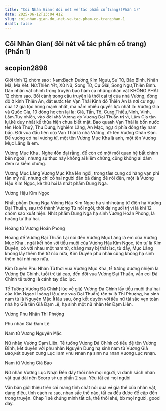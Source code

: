 ```yaml
---
title: "Cõi Nhân Gian( đôi nét về tác phẩm cổ trang)(Phần 1)"
date: 2025-06-12T13:04:41Z
slug: coi-nhan-gian-doi-net-ve-tac-pham-co-trangphan-1
draft: false
---
```


## Cõi Nhân Gian( đôi nét về tác phẩm cổ trang)(Phần 1)

## scopion2898

Giới tính 12 chòm sao :
Nam:Bạch Dương,Kim Ngưu, Sư Tử, Bảo Bình, Nhân Mã, Ma Kết.
Nữ:Thiên Yết, Xử Nữ, Song Tử, Cự Giải, Song Ngư,Thiên Bình.
Dàn nhân vật chính trong truyện bao hàm cả những nhân vật KHÔNG PHẢI 12 chòm sao.
Bối cảnh trong câu truyện là thời cai trị của nhà Vương, đóng đô ở kinh Thiên An, đất nước tên Vạn Thái
Kinh đô Thiên An là nơi cư ngụ của 12 gia tộc hùng mạnh nhất, mà nắm nhiều quyền lực nhất là: Vương Gia và Quốc Gia, 10 dòng họ còn lại là: Giả, Tấn, Tô, Cung,Thiếu,Ninh, Vinh, Lâm.Tuy nhiên, vào đời nhà Vương do Vương Đại Thuấn trị vì, Lâm Gia tàn lụi,kẻ duy nhất kế thừa hiện chưa biết mặt.
Bao quanh Vạn Thái là bốn nước tên Hoà Thuỷ, Thu Dung, Nghiêm Lăng, An Mạc, ngự 4 phía đông tây nam bắc.
Đời vua đầu tiên của Vạn Thái là nhà Vương, đế tên Vương Chân Đản.
Đế vương có hai vương tử, một tên Vương Mục Kha là anh, một tên Vương Mục Lăng là em.

Vương Mục Kha .
Nghe đồn đại rằng, đế còn có một mối quan hệ bất chính bên ngoài, nhưng sự thực này không ai kiểm chứng, cũng không ai dám đem ra kiểm chứng.

Vương Mục Lăng
Vương Mục Kha lên ngôi, trong tẩm cung có hàng vạn phi tần mỹ nữ, nhưng chỉ có hai người đàn bà đáng để nói đến, một là Vương Hậu Kim Ngọc, kẻ thứ hai là nhất phẩm Dung Nga.

Vương Hậu Kim Ngọc

Nhất phẩm Dung Nga
Vương Hậu Kim Ngọc hạ sinh hoàng tử điện hạ Vương Đại Thuấn, sau trở thành Vương Tử nối ngôi, thời đại người trị vì là khi 12 chòm sao xuất hiện.
Nhất phẩm Dung Nga hạ sinh Vương Hoán Phong, là hoàng tử thứ hai.

Hoàng tử Vương Hoán Phong

Hoàng đế Vương Đại Thuấn
Lại nói đến Vương Mục Lăng là em của Vương Mục Kha , ngài kết hôn với tiểu muội của Vương Hậu Kim Ngọc, tên tự là Kim Duyên, có với nhau một nam tử, chẳng may bị thất lạc, từ đấy, Mục Lăng không lấy thêm thê tử nào nữa, Kim Duyên phu nhân cũng không hạ sinh thêm hài nhi nào nữa.

Kim Duyên Phu Nhân
Từ thời vua Vương Mục Kha, tể tướng đương nhiệm là Vương Đả Chính, tuổi trẻ tài cao, đến đời vua Vương Đại Thuấn, vẫn coi Đả Chính tể tướng là cánh tay đắc lực.

Tể Tướng Vương Đả Chính( lúc về già)
Vương Đả Chính lấy tiểu muội thứ hai của Kim Ngọc Hoàng Hậu( mẹ vua Đại Thuấn) tên tự là Thi Phượng, hạ sinh nam tử là Nguyên Mặc.Ít lâu sau, ông kết duyên với tiểu nữ tài sắc vẹn toàn nhà họ Giả tên Giả Đạm Lệ, hạ sinh một nữ nhân tên Đạm Liên.

Vương Phu Nhân Thi Phượng

Phu nhân Giả Đạm Lệ

Nam tử Vương Nguyên Mặc

Nữ nhân Vương Đạm Liên.
Tể tướng Vương Đả Chính có tiểu đệ tên Vương Đĩnh, kết duyên với phu nhân Nguyên Dung hạ sinh nam tử Vương Giả Bảo,kết duyên cùng Lục Tâm Phu Nhân hạ sinh nữ nhân Vương Lục Nhạn.

Nam tử Vương Giả Bảo

Nữ nhân Vương Lục Nhạn
Đến đây thôi nhé mọi người, vì danh sách nhân vật quá dài nên Scorp sẽ up phần 2 sau.
Yêu tất cả mọi người
 
Văn bản giới thiệu trên chỉ mang tính chất nói qua về gia thế của nhân vật, dáng điệu, tính cách ra sao, nhan sắc thế nào, tất cả đều được đề cập đến trong truyện. Chap 1 sẽ chứng minh tất cả, thế thôi nhé, bb mọi người, good day.